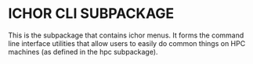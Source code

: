 # ICHOR CLI SUBPACKAGE

This is the subpackage that contains ichor menus. It forms the command line interface utilities that allow users to easily do common things on HPC machines (as defined in the hpc subpackage).
